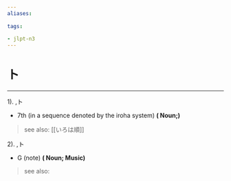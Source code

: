 ```yaml
---
aliases:
    
tags:
    
- jlpt-n3
---
```


# ト
---
1).
,ト

- 7th (in a sequence denoted by the iroha system)
**( Noun;)**
> see also:  [[いろは順]]
            
2).
,ト

- G (note)
**( Noun; Music)**
> see also: 
            